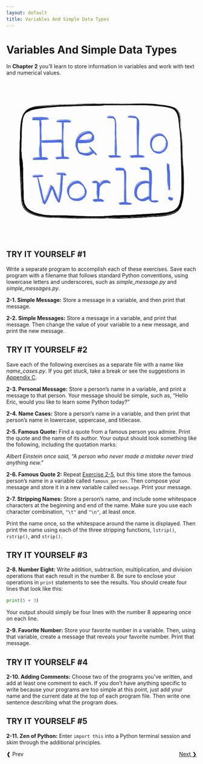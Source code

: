 ```yaml
---
layout: default
title: Variables And Simple Data Types
---
```


# Variables And Simple Data Types

In **Chapter 2** you’ll learn to store information in
variables and work with text and numerical values.

![Hello World by @ninatsur](hello_world.gif)

TRY IT YOURSELF \#1
-------------------

Write a separate program to accomplish each of these exercises. Save
each program with a filename that follows standard Python conventions,
using lowercase letters and underscores, such as *simple_message.py* and
*simple_messages.py*.

<span id="ch2exe1"></span>**2-1. Simple Message:** Store a message in a
variable, and then print that message.

<span id="ch2exe2"></span>**2-2. Simple Messages:** Store a message in a
variable, and print that message. Then change the value of your variable
to a new message, and print the new message.

TRY IT YOURSELF \#2
-------------------

Save each of the following exercises as a separate file with a name like
*name_cases.py*. If you get stuck, take a break or see the suggestions
in [Appendix C](../appendix_c/README.md).

<span id="ch2exe3"></span>**2-3. Personal Message:** Store a person’s
name in a variable, and print a message to that person. Your message
should be simple, such as, “Hello Eric, would you like to learn some
Python today?”

<span id="ch2exe4"></span>**2-4. Name Cases:** Store a person’s name in
a variable, and then print that person’s name in lowercase, uppercase,
and titlecase.

<span id="ch2exe5"></span>**2-5. Famous Quote:** Find a quote from a
famous person you admire. Print the quote and the name of its author.
Your output should look something like the following, including the
quotation marks:

*Albert Einstein once said, “A person who never made a mistake never
tried anything new.”*

<span id="ch2exe6"></span>**2-6. Famous Quote 2:** Repeat [Exercise
2-5](#ch2exe5), but this time store the famous person’s name in a
variable called `famous_person`. Then compose your message and store it
in a new variable called `message`. Print your message.

<span id="ch2exe7"></span>**2-7. Stripping Names:** Store a person’s
name, and include some whitespace characters at the beginning and end of
the name. Make sure you use each character combination, `"\t"` and
`"\n"`, at least once.

Print the name once, so the whitespace around the name is displayed.
Then print the name using each of the three stripping functions,
`lstrip()`, `rstrip()`, and `strip()`.

<span id="page_33"></span>

TRY IT YOURSELF \#3
-------------------

<span id="ch2exe8"></span>**2-8. Number Eight:** Write addition,
subtraction, multiplication, and division operations that each result in
the number 8. Be sure to enclose your operations in `print` statements
to see the results. You should create four lines that look like this:

``` python
print(5 + 3)
```

Your output should simply be four lines with the number 8 appearing once
on each line.

<span id="ch2exe9"></span>**2-9. Favorite Number:** Store your favorite
number in a variable. Then, using that variable, create a message that
reveals your favorite number. Print that message.

TRY IT YOURSELF \#4
-------------------

<span id="ch2exe10"></span>**2-10. Adding Comments:** Choose two of the
programs you’ve written, and add at least one comment to each. If you
don’t have anything specific to write because your programs are too
simple at this point, just add your name and the current date at the top
of each program file. Then write one sentence describing what the
program does.

TRY IT YOURSELF \#5
-------------------

<span id="ch2exe11"></span>**2-11. Zen of Python:** Enter `import this`
into a Python terminal session and skim through the additional
principles.

<span style="float:right;"><a href='../chapter_03/README.md'>Next &#10095;</span></a>
<a href='../chapter_01/README.md'><span style="float:left; clear:left;">&#10096; Prev</span></a>
